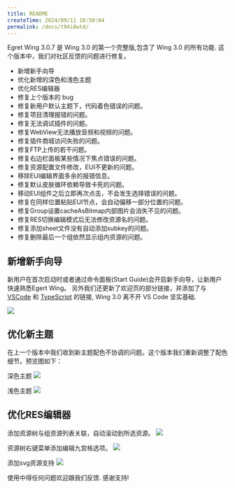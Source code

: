 ```yaml
---
title: README
createTime: 2024/09/11 10:50:04
permalink: /docs/t94i8wtd/
---
```

Egret Wing 3.0.7 是 Wing 3.0 的第一个完整版,包含了 Wing 3.0 的所有功能. 这个版本中，我们对社区反馈的问题进行修复。

 - 新增新手向导
 - 优化新增的深色和浅色主题
 - 优化RES编辑器
 - 修复上个版本的 bug
  - 修复新用户默认主题下，代码着色错误的问题。
  - 修复项目清理报错的问题。
  - 修复无法调试插件的问题。
  - 修复WebView无法播放音频和视频的问题。
  - 修复插件商城访问失败的问题。
  - 修复FTP上传的若干问题。
  - 修复右边栏面板某些情况下焦点错误的问题。
  - 修复资源配置文件修改，EUI不更新的问题。
  - 移除EUI编辑界面多余的报错信息。
  - 修复默认皮肤循环依赖导致卡死的问题。
  - 移动EUI组件之后立即再次点击，不会发生选择错误的问题。
  - 修复在同样位置粘贴EUI节点，会自动偏移一部分位置的问题。
  - 修复Group设置cacheAsBitmap内部图片会消失不见的问题。
  - 修复RES切换编辑模式后无法修改资源名的问题。
  - 修复添加sheet文件没有自动添加subkey的问题。
  - 修复删除最后一个组依然显示组内资源的问题。

## 新增新手向导

新用户在首次启动时或者通过命令面板(Start Guide)会开启新手向导，让新用户快速熟悉Egert Wing。
另外我们还更新了欢迎页的部分链接，并添加了与 [VSCode](http://code.visualstudio.com/ "VSCode") 和 [TypeScript](https://www.typescriptlang.org/ "TypeScript") 的链接, Wing 3.0 离不开 VS Code 坚实基础.

![](573c2356b18df.png)

## 优化新主题

在上一个版本中我们收到新主题配色不协调的问题。这个版本我们重新调整了配色细节。预览图如下：

深色主题
![](573c2356cd0bd.png)

浅色主题
![](573c23573e29d.png)

## 优化RES编辑器

添加资源树与组资源列表关联，自动滚动到所选资源。
![](573c23592abc2.gif)

资源树右键菜单添加编辑九宫格选项。
![](573c23593f135.png)

添加svg资源支持
![](573c4b94483ce.png)

使用中得任何问题欢迎跟我们反馈. 感谢支持!
